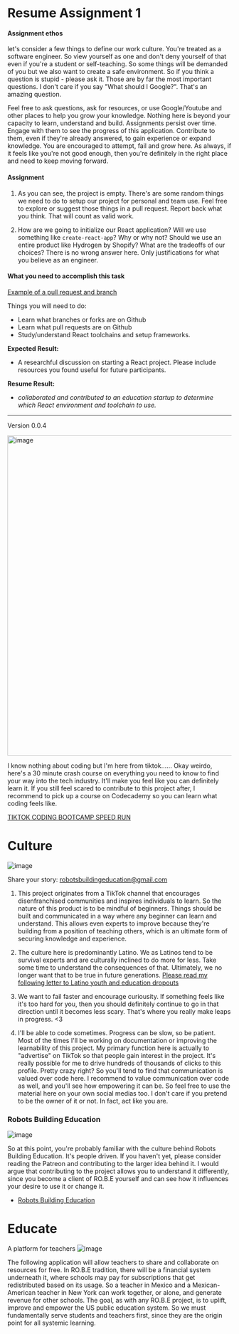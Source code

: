 # Resume Assignment 1

#### Assignment ethos
let's consider a few things to define our work culture. You're treated as a software engineer. So view yourself as one and don't deny yourself of that even if you're a student or self-teaching. So some things will be demanded of you but we also want to create a safe environment. So if you think a question is stupid - please ask it. Those are by far the most important questions. I don't care if you say "What should I Google?". That's an amazing question. 

Feel free to ask questions, ask for resources, or use Google/Youtube and other places to help you grow your knowledge. Nothing here is beyond your capacity to learn, understand and build. Assignments persist over time. Engage with them to see the progress of this application. Contribute to them, even if they're already answered, to gain experience or expand knowledge. You are encouraged to attempt, fail and grow here. As always, if it feels like you're not good enough, then you're definitely in the right place and need to keep moving forward.

#### Assignment
1. As you can see, the project is empty. There's are some random things we need to do to setup our project for personal and team use. Feel free to explore or suggest those things in a pull request. Report back what you think. That will count as valid work.

2. How are we going to initialize our React application? Will we use something like `create-react-app`? Why or why not? Should we use an entire product like Hydrogen by Shopify? What are the tradeoffs of our choices? There is no wrong answer here. Only justifications for what you believe as an engineer.


#### What you need to accomplish this task

[Example of a pull request and branch](https://github.com/RobotsBuildingEducation/Educate/pull/2)

Things you will need to do:
- Learn what branches or forks are on Github
- Learn what pull requests are on Github
- Study/understand React toolchains and setup frameworks.


**Expected Result:** 
-  A researchful discussion on starting a React project. Please include resources you found useful for future participants.

**Resume Result:**
- _collaborated and contributed to an education startup to determine which React environment and toolchain to use._


---

Version 0.0.4

<img width="720" alt="image" src="https://user-images.githubusercontent.com/65219666/195417035-6570009f-d3f2-42ce-a682-c86a55bb618f.png">

I know nothing about coding but I'm here from tiktok......
Okay weirdo, here's a 30 minute crash course on everything you need to know to find your way into the tech industry. It'll make you feel like you can definitely learn it. If you still feel scared to contribute to this project after, I recommend to pick up a course on Codecademy so you can learn what coding feels like.

[TIKTOK CODING BOOTCAMP SPEED RUN](https://www.youtube.com/watch?v=vSeypb04Do4)







# Culture
![image](https://user-images.githubusercontent.com/65219666/195417190-65cc2b05-9871-4a24-b81a-98a63125e509.png)



Share your story: robotsbuildingeducation@gmail.com


1. This project originates from a TikTok channel that encourages disenfranchised communities and inspires individuals to learn. So the nature of this product is to be mindful of beginners. Things should be built and communicated in a way where any beginner can learn and understand. This allows even experts to improve because they're building from a position of teaching others, which is an ultimate form of securing knowledge and experience.

2. The culture here is predominantly Latino. We as Latinos tend to be survival experts and are culturally inclined to do more for less. Take some time to understand the consequences of that. Ultimately, we no longer want that to be true in future generations. [Please read my following letter to Latino youth and education dropouts](https://res.cloudinary.com/eduprojectsil/image/upload/v1665596886/A_Letter_To_You_3_gyhikq.pdf)

3. We want to fail faster and encourage curiousity. If something feels like it's too hard for you, then you should definitely continue to go in that direction until it becomes less scary. That's where you really make leaps in progress. <3

4. I'll be able to code sometimes. Progress can be slow, so be patient. Most of the times I'll be working on documentation or improving the learnability of this project. My primary function here is actually to "advertise" on TikTok so that people gain interest in the project. It's really possible for me to drive hundreds of thousands of clicks to this profile. Pretty crazy right? So you'll tend to find that communication is valued over code here. I recommend to value communication over code as well, and you'll see how empowering it can be. So feel free to use the material here on your own social medias too. I don't care if you pretend to be the owner of it or not. In fact, act like you are.

### Robots Building Education
![image](https://user-images.githubusercontent.com/65219666/195417313-d75b6db7-35d1-47bf-9c89-7a8f07215997.png)

So at this point, you're probably familiar with the culture behind Robots Building Education. It's people driven.
If you haven't yet, please consider reading the Patreon and contributing to the larger idea behind it. I would argue that contributing to the project allows you to understand it differently, since you become a client of RO.B.E yourself and can see how it influences your desire to use it or change it.

- [Robots Building Education](https://www.patreon.com/RobotsBuildingEducation)



# Educate
A platform for teachers
![image](https://user-images.githubusercontent.com/65219666/195417469-b6b9d8bf-3654-4726-a3b6-b17ae675d83e.png)


The following application will allow teachers to share and collaborate on resources for free. In RO.B.E tradition, there will be a financial system underneath it, where schools may pay for subscriptions that get redistributed based on its usage. So a teacher in Mexico and a Mexican-American teacher in New York can work together, or alone, and generate revenue for other schools.
The goal, as with any RO.B.E project, is to uplift, improve and empower the US public education system. So we must fundamentally serve students and teachers first, since they are the origin point for all systemic learning.







